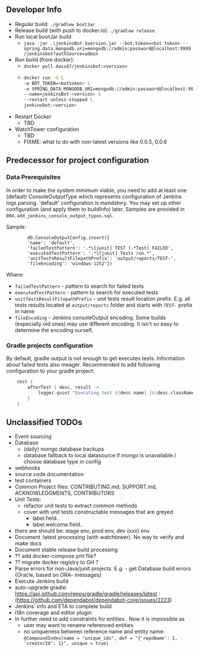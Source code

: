 
## Developer Info

* Regular build: `./gradlew bootJar`
* Release build (with push to docker.io): `./gradlew release`
* Run local bootJar build
    * `java -jar .\jenkinsBot-$version.jar --bot.token=<bot token> --spring.data.mongodb.uri=mongodb://admin:password@localhost:9999/jenkinsbot?authSource=admin`
* Run build (from docker):
    * `docker pull davs87/jenkinsbot:<version>`
    * ```sh
      docker run -d \
      -e BOT_TOKEN=<bottoken> \
      -e SPRING_DATA_MONGODB_URI=mongodb://admin:password@localhost:9999/jenkinsbot?authSource=admin \
      --name=jenkinsBot-<version> \
      --restart unless-stopped \
      jenkinsbot:<version>
      ```
* Restart Docker
    * TBD
* WatchTower configuration
    * TBD
    * FIXME: what to do with non-latest versions like 0.0.5, 0.0.6

## Predecessor for project configuration

### Data Prerequisites

In order to make the system minimum viable, you need to add at least one (default) ConsoleOutputType which represents 
configuration of Jenkins logs parsing. 'default' configuration is mandatory. You may set up other configuration 
(and apply them to buildInfo) later. Samples are provided in `004.add_jenkins_console_output_types.sql`. 

Sample:

```mongodb-json-query
        db.ConsoleOutputConfig.insert({ 
        'name': 'default',
        'failedTestPattern': '.*\[junit] TEST (.*Test) FAILED',
        'executedTestPattern': '.*\[junit] Tests run.*',
        'unitTestsResultFilepathPrefix': 'output/reports/TEST-',
        'fileEncoding': 'windows-1252'})
```

Where:
- `failedTestPattern` - pattern to search for failed tests
- `executedTestPattern` - pattern to search for executed tests
- `unitTestsResultFilepathPrefix` - unit tests result location prefix. E.g. all tests results located at `output/reports`
folder and starts with `TEST-` prefix in name
- `fileEncoding` - Jenkins consoleOutput encoding. Some builds (especially old ones) may use different encoding. It
isn't so easy to determine the encoding ourself, 

### Gradle projects configuration

By default, gradle output is not enough to get executes tests. Information about failed tests also meager. 
Recommended to add following configuration to your gradle project: 

```groovy
    test {
        afterTest { desc, result ->
            logger.quiet "Executing test ${desc.name} [${desc.className}] with result: ${result.resultType}"
        }
    }
```

## Unclassified TODOs

- Event sourcing
- Database
    - (daily) mongo database backups
    - database fallback to local datasource if mongo is unavailable / choose database type in config
- webhooks
- source code documentation
- test containers
- Common Project files: CONTRIBUTING.md, SUPPORT.md, ACKNOWLEDGMENTS, CONTRIBUTORS
- Unit Tests:
    - refactor unit tests to extract common methods
    - cover with unit tests constructable messages that are greyed
        - label.field.*.*
        - label.welcome.field.*.*
- there are should be: stage env, prod env, dev (xxx) env
- Document :latest processing (with watchtower). No way to verify and make docs
- Document stable release build processing
- ?? add docker-compose.yml file?
- ?? migrate docker registry to GH ?
- Parse errors for non-Java/junit projects. E.g. - get Database build errors (Oracle, based on ORA- messages)
- Execute Jenkins build
- auto-upgrade gradle: https://api.github.com/repos/gradle/gradle/releases/latest : (https://github.com/dependabot/dependabot-core/issues/2223)
- Jenkins' info and ETA to complete build
- i18n coverage and editor plugin
- In further need to add constraints for entities . Now it is impossible as
  - user may want to rename referenced entities
  - no uniqueness between reference name and entity name: `@CompoundIndex(name = "unique_idx", def = "{'repoName': 1, 'creatorId': 1}", unique = true)`

